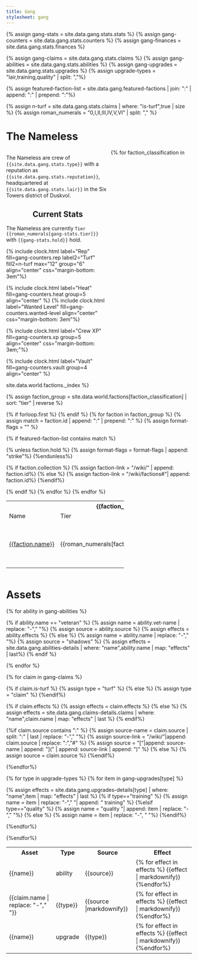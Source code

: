 ```yaml
---
title: Gang
stylesheet: gang
---
```

<!-- retrieve data from stats file -->
{% assign gang-stats = site.data.gang.stats.stats %}
{% assign gang-counters = site.data.gang.stats.counters %}
{% assign gang-finances = site.data.gang.stats.finances %}

{% assign gang-claims = site.data.gang.stats.claims %}
{% assign gang-abilities = site.data.gang.stats.abilities %}
{% assign gang-upgrades = site.data.gang.stats.upgrades %}
{% assign upgrade-types = "lair,training,quality" | split: ","%}

{% assign featured-faction-list = site.data.gang.featured-factions | join: ":" | append: ":" | prepend: ":"%}

<!-- Calculations -->
{% assign n-turf = site.data.gang.stats.claims | where: "is-turf",true | size %}
{% assign roman_numerals = "0,I,II,III,IV,V,VI" | split: "," %}

# The Nameless
<div style="display:inline-block;max-width:45%;min-width: 20em;vertical-align:top;text-align:left;" markdown="1">

The Nameless are crew of `{{site.data.gang.stats.type}}` with a reputation as `{{site.data.gang.stats.reputation}}`, headquartered at `{{site.data.gang.stats.lair}}` in the Six Towers district of Duskvol.

<h2 style="text-align:center">Current Stats</h2>

The Nameless are currently `Tier {{roman_numerals[gang-stats.tier]}}` with `{{gang-stats.hold}}` hold.

<!-- Rep/Turf Counter -->
{% include clock.html 
    label="Rep" fill=gang-counters.rep 
    label2="Turf" fill2=n-turf 
    max="12" group="6" 
    align="center" css="margin-bottom: 3em"%}

{% include clock.html label="Heat" fill=gang-counters.heat group=5 align="center" %}
{% include clock.html label="Wanted Level" fill=gang-counters.wanted-level align="center" css="margin-bottom: 3em"%}

<!-- XP Counter -->
{% include clock.html 
    label="Crew XP" fill=gang-counters.xp 
    group=5 align="center" css="margin-bottom: 3em;"%}


<!-- Vault Counter -->
{% include clock.html 
    label="Vault" fill=gang-counters.vault 
    group=4 align="center" %}
</div>


<table class="factions" style="display:inline-block;min-width: 20em;width: 45%;">
{% for faction_classification in site.data.world.factions._index %}

{% assign faction_group = site.data.world.factions[faction_classification] | sort: "tier" | reverse %}
<tr class="title">
<th colspan=4>{{faction_classification | replace: "-"," "}}</th>
</tr>
{% if forloop.first %}
<tr class="title">
<td>Name</td> <td>Tier</td> <td>Hold</td> <td>Status</td>
</tr>
{% endif %}
{% for faction in faction_group %}
{% assign match = faction.id | append: ":" | prepend: ":" %}
{% assign format-flags = "" %}

{% if featured-faction-list contains match %}

{% unless faction.hold %}
{% assign format-flags = format-flags | append: "strike"%}
{%endunless%}

{% if faction.collection %}
{% assign faction-link = "/wiki/" | append: faction.id%}
{% else %}
{% assign faction-link = "/wiki/factions#"| append: faction.id%}
{%endif%}

<tr class="{{format-flags}}">
<td><a href="{{faction-link}}">{{faction.name}}</a></td>
<td>{{roman_numerals[faction.tier]}}</td>
<td>{% if faction.hold == "S"%}strong{%elsif faction.hold=="W"%}weak{%endif%}</td>
<td class="s{{faction.status | replace: '-','m'}}">{%if faction.status >= 0%}+{%endif%}{{ faction.status }}</td>
</tr>
{% endif %}
{% endfor %}
{% endfor %}
</table>

<div style="clear:both;"></div>

# Assets


<!-- Asset Table of (1) abilities, (2) claims, (3) upgrades -->
<table class="perks">
<tr>
<th>Asset</th>
<th>Type</th>
<th>Source</th>
<th>Effect</th>
</tr>

<!-- Asset Table: Abilities -->
{% for ability in gang-abilities %}

{% if ability.name == "veteran" %}
{% assign name = ability.vet-name | replace: "-"," "%}
{% assign source = ability.source %}
{% assign effects = ability.effects %}
{% else %}
{% assign name = ability.name | replace: "-"," "%}
{% assign source = "shadows" %}
{% assign effects = site.data.gang.abilities-details | where: "name",ability.name | map: "effects" | last%}
{% endif %}

<tr>
<td>{{name}}</td>
<td>ability</td>
<td>{{source}}</td>
<td>{% for effect in effects %}
{{effect | markdownify}}
{%endfor%}
</td>
</tr>
{% endfor %}

<!-- Asset table: Claims & Turf -->
{% for claim in gang-claims %}

{% if claim.is-turf %}
{% assign type = "turf" %}
{% else %}
{% assign type = "claim" %}
{%endif%}

{% if claim.effects %}
{% assign effects = claim.effects %}
{% else %}
{% assign effects = site.data.gang.claims-details.claims | where: "name",claim.name | map: "effects" | last %}
{% endif%}

{%if claim.source contains ":" %}
{% assign source-name = claim.source | split: ":" | last | replace: "-"," "%}
{% assign source-link = "/wiki/"|append: claim.source | replace: ":","#" %}
{% assign source = "["|append: source-name | append: "](" | append: source-link | append: ")" %}
{% else %}
{% assign source = claim.source %}
{%endif%}

<tr>
<td>{{claim.name | replace: "-"," "}}</td>
<td>{{type}}</td>
<td>{{source |markdownify}}</td>
<td>
{% for effect in effects %}
{{effect | markdownify}}
{%endfor%}
</td>
</tr>
{%endfor%}

<!-- Asset table: Upgrades -->
{% for type in upgrade-types %}
{% for item in gang-upgrades[type] %}

{% assign effects = site.data.gang.upgrades-details[type] | where: "name",item | map: "effects" | last %}
{% if type=="training" %}
{% assign name = item | replace: "-"," "| append: " training" %}
{%elsif type=="quality" %}
{% assign name = "quality "| append: item | replace: "-"," "%}
{% else %}
{% assign name = item | replace: "-", " "%}
{%endif%}
<tr>
<td>{{name}}</td>
<td>upgrade</td>
<td>{{type}}</td>
<td>
{% for effect in effects %}
{{effect | markdownify}}
{%endfor%}
</td>

</tr>
{%endfor%}

{%endfor%}
</table>


